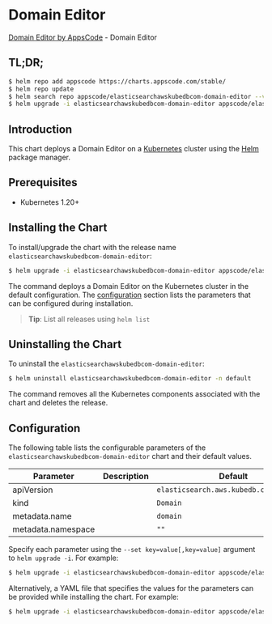 # Domain Editor

[Domain Editor by AppsCode](https://appscode.com) - Domain Editor

## TL;DR;

```bash
$ helm repo add appscode https://charts.appscode.com/stable/
$ helm repo update
$ helm search repo appscode/elasticsearchawskubedbcom-domain-editor --version=v0.21.0
$ helm upgrade -i elasticsearchawskubedbcom-domain-editor appscode/elasticsearchawskubedbcom-domain-editor -n default --create-namespace --version=v0.21.0
```

## Introduction

This chart deploys a Domain Editor on a [Kubernetes](http://kubernetes.io) cluster using the [Helm](https://helm.sh) package manager.

## Prerequisites

- Kubernetes 1.20+

## Installing the Chart

To install/upgrade the chart with the release name `elasticsearchawskubedbcom-domain-editor`:

```bash
$ helm upgrade -i elasticsearchawskubedbcom-domain-editor appscode/elasticsearchawskubedbcom-domain-editor -n default --create-namespace --version=v0.21.0
```

The command deploys a Domain Editor on the Kubernetes cluster in the default configuration. The [configuration](#configuration) section lists the parameters that can be configured during installation.

> **Tip**: List all releases using `helm list`

## Uninstalling the Chart

To uninstall the `elasticsearchawskubedbcom-domain-editor`:

```bash
$ helm uninstall elasticsearchawskubedbcom-domain-editor -n default
```

The command removes all the Kubernetes components associated with the chart and deletes the release.

## Configuration

The following table lists the configurable parameters of the `elasticsearchawskubedbcom-domain-editor` chart and their default values.

|     Parameter      | Description |                      Default                       |
|--------------------|-------------|----------------------------------------------------|
| apiVersion         |             | <code>elasticsearch.aws.kubedb.com/v1alpha1</code> |
| kind               |             | <code>Domain</code>                                |
| metadata.name      |             | <code>domain</code>                                |
| metadata.namespace |             | <code>""</code>                                    |


Specify each parameter using the `--set key=value[,key=value]` argument to `helm upgrade -i`. For example:

```bash
$ helm upgrade -i elasticsearchawskubedbcom-domain-editor appscode/elasticsearchawskubedbcom-domain-editor -n default --create-namespace --version=v0.21.0 --set apiVersion=elasticsearch.aws.kubedb.com/v1alpha1
```

Alternatively, a YAML file that specifies the values for the parameters can be provided while
installing the chart. For example:

```bash
$ helm upgrade -i elasticsearchawskubedbcom-domain-editor appscode/elasticsearchawskubedbcom-domain-editor -n default --create-namespace --version=v0.21.0 --values values.yaml
```
